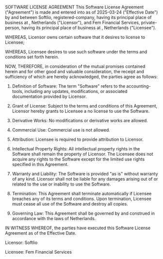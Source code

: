 SOFTWARE LICENSE AGREEMENT
This Software License Agreement ("Agreement") is made and entered into as of 2025-03-24 ("Effective Date") by and between Softlio, registered-company, having its principal place of business at , Netherlands ("Licensor"), and Fem Financial Services, private-person, having its principal place of business at , Netherlands ("Licensee").

WHEREAS, Licensor owns certain software that it desires to license to Licensee;

WHEREAS, Licensee desires to use such software under the terms and conditions set forth herein.

NOW, THEREFORE, in consideration of the mutual promises contained herein and for other good and valuable consideration, the receipt and sufficiency of which are hereby acknowledged, the parties agree as follows:

1. Definition of Software:
The term "Software" refers to the accounting-tools, including any updates, modifications, or associated documentation provided by Licensor.

2. Grant of License:
Subject to the terms and conditions of this Agreement, Licensor hereby grants to Licensee a no license to use the Software.

3. Derivative Works:
No modifications or derivative works are allowed.

4. Commercial Use:
Commercial use is not allowed.

5. Attribution:
Licensee is required to provide attribution to Licensor.

6. Intellectual Property Rights:
All intellectual property rights in the Software shall remain the property of Licensor. The Licensee does not acquire any rights to the Software except for the limited use rights specified in this Agreement.

7. Warranty and Liability:
The Software is provided "as is" without warranty of any kind. Licensor shall not be liable for any damages arising out of or related to the use or inability to use the Software.

8. Termination:
This Agreement shall terminate automatically if Licensee breaches any of its terms and conditions. Upon termination, Licensee must cease all use of the Software and destroy all copies.

9. Governing Law:
This Agreement shall be governed by and construed in accordance with the laws of Netherlands.

IN WITNESS WHEREOF, the parties have executed this Software License Agreement as of the Effective Date.

Licensor: Softlio

Licensee: Fem Financial Services
